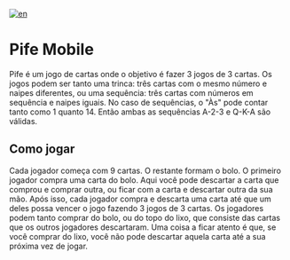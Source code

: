 [![en](https://img.shields.io/badge/lang-en-red.svg)](https://github.com/JohnatanCandido/pife_mobile/README.md)

# Pife Mobile

Pife é um jogo de cartas onde o objetivo é fazer 3 jogos de 3 cartas. Os jogos podem ser tanto uma trinca: três cartas com o mesmo número e naipes diferentes, ou uma sequência: três cartas com números em sequência e naipes iguais. No caso de sequências, o "Às" pode contar tanto como 1 quanto 14. Então ambas as sequências A-2-3 e Q-K-A são válidas.


## Como jogar

Cada jogador começa com 9 cartas. O restante formam o bolo. O primeiro jogador compra uma carta do bolo. Aqui você pode descartar a carta que comprou e comprar outra, ou ficar com a carta e descartar outra da sua mão. Após isso, cada jogador compra e descarta uma carta até que um deles possa vencer o jogo fazendo 3 jogos de 3 cartas. Os jogadores podem tanto comprar do bolo, ou do topo do lixo, que consiste das cartas que os outros jogadores descartaram. Uma coisa a ficar atento é que, se você comprar do lixo, você não pode descartar aquela carta até a sua próxima vez de jogar.
